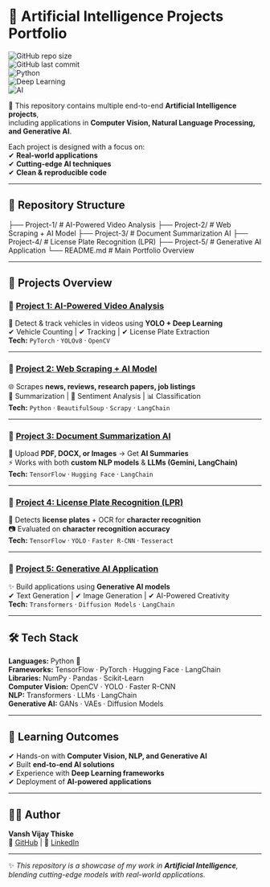 # 🤖 Artificial Intelligence Projects Portfolio  

![GitHub repo size](https://img.shields.io/github/repo-size/yourusername/yourrepo?color=blue)  
![GitHub last commit](https://img.shields.io/github/last-commit/yourusername/yourrepo?color=green)  
![Python](https://img.shields.io/badge/Python-3.8%2B-blue)  
![Deep Learning](https://img.shields.io/badge/Deep%20Learning-TensorFlow%20%7C%20PyTorch-orange)  
![AI](https://img.shields.io/badge/Artificial%20Intelligence-Projects-red)  

🚀 This repository contains multiple end-to-end **Artificial Intelligence projects**,  
including applications in **Computer Vision, Natural Language Processing, and Generative AI**.  

Each project is designed with a focus on:  
✔ **Real-world applications**  
✔ **Cutting-edge AI techniques**  
✔ **Clean & reproducible code**  

---

## 📂 Repository Structure  
├── Project-1/ # AI-Powered Video Analysis
├── Project-2/ # Web Scraping + AI Model
├── Project-3/ # Document Summarization AI
├── Project-4/ # License Plate Recognition (LPR)
├── Project-5/ # Generative AI Application
└── README.md # Main Portfolio Overview




---

## 🚀 Projects Overview  

### 🔹 [Project 1: AI-Powered Video Analysis](./Project-1)  
🎥 Detect & track vehicles in videos using **YOLO + Deep Learning**  
✔ Vehicle Counting | ✔ Tracking | ✔ License Plate Extraction  
**Tech:** `PyTorch` · `YOLOv8` · `OpenCV`  

---

### 🔹 [Project 2: Web Scraping + AI Model](./Project-2)  
🌐 Scrapes **news, reviews, research papers, job listings**  
📰 Summarization | 🙂 Sentiment Analysis | 📊 Classification  
**Tech:** `Python` · `BeautifulSoup` · `Scrapy` · `LangChain`  

---

### 🔹 [Project 3: Document Summarization AI](./Project-3)  
📑 Upload **PDF, DOCX, or Images** → Get **AI Summaries**  
⚡ Works with both **custom NLP models** & **LLMs (Gemini, LangChain)**  
**Tech:** `TensorFlow` · `Hugging Face` · `LangChain`  

---

### 🔹 [Project 4: License Plate Recognition (LPR)](./Project-4)  
🚗 Detects **license plates** + OCR for **character recognition**  
📷 Evaluated on **character recognition accuracy**  
**Tech:** `TensorFlow` · `YOLO` · `Faster R-CNN` · `Tesseract`  

---

### 🔹 [Project 5: Generative AI Application](./Project-5)  
✨ Build applications using **Generative AI models**  
✔ Text Generation | ✔ Image Generation | ✔ AI-Powered Creativity  
**Tech:** `Transformers` · `Diffusion Models` · `LangChain`  

---

## 🛠️ Tech Stack  
**Languages:** Python 🐍  
**Frameworks:** TensorFlow · PyTorch · Hugging Face · LangChain  
**Libraries:** NumPy · Pandas · Scikit-Learn  
**Computer Vision:** OpenCV · YOLO · Faster R-CNN  
**NLP:** Transformers · LLMs · LangChain  
**Generative AI:** GANs · VAEs · Diffusion Models  

---

## 📘 Learning Outcomes  
✔ Hands-on with **Computer Vision, NLP, and Generative AI**  
✔ Built **end-to-end AI solutions**  
✔ Experience with **Deep Learning frameworks**  
✔ Deployment of **AI-powered applications**  

---

## 👨‍💻 Author  
**Vansh Vijay Thiske**  
🔗 [GitHub](https://github.com/yourusername) | 🔗 [LinkedIn](https://linkedin.com/in/yourprofile)  

---

✨ *This repository is a showcase of my work in **Artificial Intelligence**, blending cutting-edge models with real-world applications.*  
